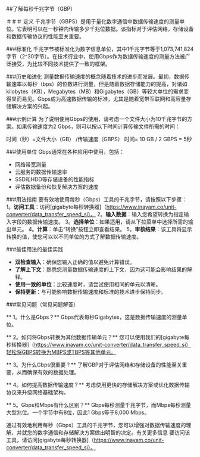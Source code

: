 ##了解每秒千兆字节（GBP）

＃＃＃ 定义
千兆字节（GBPS）是用于量化数字通信中数据传输速度的测量单位。它表明可以在一秒钟内传输多少千兆位数据。该指标对于评估网络，存储设备和数据传输协议的性能至关重要。

###标准化
千兆字节被标准化为数字信息单位，其中1千兆字节等于1,073,741,824字节（2^30字节）。在技​​术行业中，使用Gbps作为数据传输速度的测量方法被广泛接受，为比较不同技术提供了一致的框架。

###历史和进化
测量数据传输速度的概念随着技术的进步而发展。最初，数据传输速率以每秒（bps）的位数进行测量，但是随着数据存储能力的提高，对诸如kilobytes（KB），Megabytes（MB）和Gigabytes（GB）等较大单位的需求变得显而易见。Gbps成为高速数据传输的标准，尤其是随着宽带互联网和高容量存储解决方案的兴起。

###示例计算
为了说明使用Gbps的使用，请考虑一个文件大小为10千兆字节的方案。如果传输速度为2 Gbps，则可以按以下时间计算传输文件所需的时间：

时间（秒）=文件大小（GB） /传输速度（GBPS）
时间= 10 GB / 2 GBPS = 5秒

###使用单位
Gbps通常在各种应用中使用，包括：
- 网络带宽测量
- 云服务的数据传输速率
-  SSD和HDD等存储设备的性能指标
- 评估数据备份和恢复解决方案的速度

###用法指南
要有效地使用每秒（Gbps）工具的千兆字节，请按照以下步骤：
1。**访问工具**：访问[gigabyte每秒转换器]（https://www.inayam.co/unit-converter/data_transfer_speed_si）。
2。**输入数据**：输入您希望转换为指定输入字段的数据传输速度。
3。**选择单位**：如果适用，请从下拉菜单中选择所需的输出单元。
4。**计算**：单击“转换”按钮立即查看结果。
5。**审核结果**：该工具将显示转换的值，使您可以以不同单位的方式了解数据传输速度。

###最佳用法的最佳实践
-  **双检查输入**：确保您输入正确的值以避免计算错误。
-  **了解上下文**：熟悉您测量数据传输速度的上下文，因为这可能会影响结果的解释。
-  **使用一致的单位**：比较速度时，请尝试使用相同的单元以清晰。
-  **保持更新**：与可能影响数据传输速度和标准的技术进步保持同步。

###常见问题（常见问题解答）

** 1。什么是Gbps？**
Gbps代表每秒Gigabytes，这是数据传输速度的测量单位。

** 2。如何将Gbps转换为其他数据传输单元？**
您可以使用我们的[gigabyte每秒转换器]（https://www.inayam.co/unit-converter/data_transfer_speed_si）轻松将GBPS转换为MBPS或TBPS等其他单元。

** 3。为什么Gbps很重要？**
了解GBP对于评估网络和存储设备的性能至关重要，从而确保有效的数据处理。

** 4。如何提高数据传输速度？**
考虑使用更快的存储解决方案或优化数据传输协议来升级网络基础架构。

** 5。Gbps和Mbps有什么区别？**
Gbps每秒测量千兆字节，而Mbps每秒测量大型兆位。一个字节中有8位，因此1 Gbps等于8,000 Mbps。

通过有效地利用每秒（Gbps）工具的千兆字节，您可以增强对数据传输速度的理解，并就您的数字通信和存储解决方案做出明智的决定。有关更多信息 要访问该工具，请访问[gigabyte每秒转换器]（https://www.inayam.co/unit-converter/data_transfer_speed_si）。